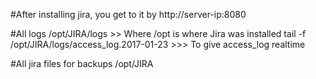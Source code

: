 
#After installing jira, you get to it by
http://server-ip:8080

#All logs
/opt/JIRA/logs  >> Where /opt is where Jira was installed
tail -f /opt/JIRA/logs/access_log.2017-01-23 >>> To give access_log realtime

#All jira files for backups
/opt/JIRA  
